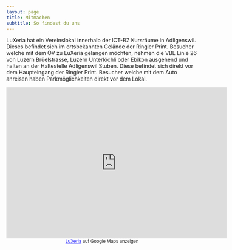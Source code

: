```yaml
---
layout: page
title: Mitmachen
subtitle: So findest du uns
---
```

LuXeria hat ein Vereinslokal innerhalb der ICT-BZ Kursräume in Adligenswil. Dieses befindet sich im ortsbekannten Gelände der Ringier Print. Besucher welche mit dem ÖV zu LuXeria gelangen möchten, nehmen die VBL Linie 26 von Luzern Brüelstrasse, Luzern Unterlöchli oder Ebikon ausgehend und halten an der Haltestelle Adligenswil Stuben. Diese befindet sich direkt vor dem Haupteingang der Ringier Print. Besucher welche mit dem Auto anreisen haben Parkmöglichkeiten direkt vor dem Lokal.
<center><iframe width="580" height="400" frameborder="0" scrolling="no" marginheight="0" marginwidth="0" src="https://maps.google.ch/maps/ms?msa=0&amp;msid=213706732334015523030.0004d4ffbb2019d27db5e&amp;ie=UTF8&amp;ll=47.07212,8.349595&amp;spn=0.001165,0.001914&amp;t=h&amp;output=embed"></iframe><br /><small><a href="https://maps.google.ch/maps/ms?msa=0&amp;msid=213706732334015523030.0004d4ffbb2019d27db5e&amp;ie=UTF8&amp;ll=47.07212,8.349595&amp;spn=0.001165,0.001914&amp;t=h&amp;source=embed" style="color:#0000FF;text-align:left">LuXeria</a> auf Google Maps anzeigen</small></center>